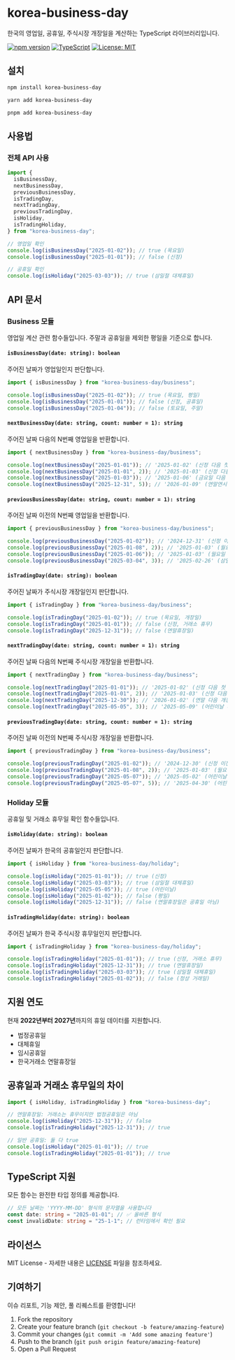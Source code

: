 # korea-business-day

한국의 영업일, 공휴일, 주식시장 개장일을 계산하는 TypeScript 라이브러리입니다.

[![npm version](https://badge.fury.io/js/korea-business-day.svg)](https://www.npmjs.com/package/korea-business-day)
[![TypeScript](https://img.shields.io/badge/TypeScript-Ready-blue.svg)](https://www.typescriptlang.org)
[![License: MIT](https://img.shields.io/badge/License-MIT-yellow.svg)](https://opensource.org/licenses/MIT)

## 설치

```bash
npm install korea-business-day
```

```bash
yarn add korea-business-day
```

```bash
pnpm add korea-business-day
```

## 사용법

### 전체 API 사용

```typescript
import {
  isBusinessDay,
  nextBusinessDay,
  previousBusinessDay,
  isTradingDay,
  nextTradingDay,
  previousTradingDay,
  isHoliday,
  isTradingHoliday,
} from "korea-business-day";

// 영업일 확인
console.log(isBusinessDay("2025-01-02")); // true (목요일)
console.log(isBusinessDay("2025-01-01")); // false (신정)

// 공휴일 확인
console.log(isHoliday("2025-03-03")); // true (삼일절 대체휴일)
```

## API 문서

### Business 모듈

영업일 계산 관련 함수들입니다. 주말과 공휴일을 제외한 평일을 기준으로 합니다.

#### `isBusinessDay(date: string): boolean`

주어진 날짜가 영업일인지 판단합니다.

```typescript
import { isBusinessDay } from "korea-business-day/business";

console.log(isBusinessDay("2025-01-02")); // true (목요일, 평일)
console.log(isBusinessDay("2025-01-01")); // false (신정, 공휴일)
console.log(isBusinessDay("2025-01-04")); // false (토요일, 주말)
```

#### `nextBusinessDay(date: string, count: number = 1): string`

주어진 날짜 다음의 N번째 영업일을 반환합니다.

```typescript
import { nextBusinessDay } from "korea-business-day/business";

console.log(nextBusinessDay("2025-01-01")); // '2025-01-02' (신정 다음 첫 번째 영업일)
console.log(nextBusinessDay("2025-01-01", 2)); // '2025-01-03' (신정 다음 두 번째 영업일)
console.log(nextBusinessDay("2025-01-03")); // '2025-01-06' (금요일 다음 영업일은 월요일)
console.log(nextBusinessDay("2025-12-31", 5)); // '2026-01-09' (연말연시 다음 다섯 번째 영업일)
```

#### `previousBusinessDay(date: string, count: number = 1): string`

주어진 날짜 이전의 N번째 영업일을 반환합니다.

```typescript
import { previousBusinessDay } from "korea-business-day/business";

console.log(previousBusinessDay("2025-01-02")); // '2024-12-31' (신정 이전 첫 번째 영업일)
console.log(previousBusinessDay("2025-01-08", 2)); // '2025-01-03' (월요일 이전 두 번째 영업일)
console.log(previousBusinessDay("2025-01-06")); // '2025-01-03' (월요일 이전 영업일은 금요일)
console.log(previousBusinessDay("2025-03-04", 3)); // '2025-02-26' (삼일절 대체휴일 이전 세 번째 영업일)
```

#### `isTradingDay(date: string): boolean`

주어진 날짜가 주식시장 개장일인지 판단합니다.

```typescript
import { isTradingDay } from "korea-business-day/business";

console.log(isTradingDay("2025-01-02")); // true (목요일, 개장일)
console.log(isTradingDay("2025-01-01")); // false (신정, 거래소 휴무)
console.log(isTradingDay("2025-12-31")); // false (연말휴장일)
```

#### `nextTradingDay(date: string, count: number = 1): string`

주어진 날짜 다음의 N번째 주식시장 개장일을 반환합니다.

```typescript
import { nextTradingDay } from "korea-business-day/business";

console.log(nextTradingDay("2025-01-01")); // '2025-01-02' (신정 다음 첫 번째 개장일)
console.log(nextTradingDay("2025-01-01", 2)); // '2025-01-03' (신정 다음 두 번째 개장일)
console.log(nextTradingDay("2025-12-30")); // '2026-01-02' (연말 다음 개장일)
console.log(nextTradingDay("2025-05-05", 3)); // '2025-05-09' (어린이날 다음 세 번째 개장일)
```

#### `previousTradingDay(date: string, count: number = 1): string`

주어진 날짜 이전의 N번째 주식시장 개장일을 반환합니다.

```typescript
import { previousTradingDay } from "korea-business-day/business";

console.log(previousTradingDay("2025-01-02")); // '2024-12-30' (신정 이전 첫 번째 개장일)
console.log(previousTradingDay("2025-01-08", 2)); // '2025-01-03' (월요일 이전 두 번째 개장일)
console.log(previousTradingDay("2025-05-07")); // '2025-05-02' (어린이날 연휴 이전 개장일)
console.log(previousTradingDay("2025-05-07", 5)); // '2025-04-30' (어린이날 연휴 이전 다섯 번째 개장일)
```

### Holiday 모듈

공휴일 및 거래소 휴무일 확인 함수들입니다.

#### `isHoliday(date: string): boolean`

주어진 날짜가 한국의 공휴일인지 판단합니다.

```typescript
import { isHoliday } from "korea-business-day/holiday";

console.log(isHoliday("2025-01-01")); // true (신정)
console.log(isHoliday("2025-03-03")); // true (삼일절 대체휴일)
console.log(isHoliday("2025-05-05")); // true (어린이날)
console.log(isHoliday("2025-01-02")); // false (평일)
console.log(isHoliday("2025-12-31")); // false (연말휴장일은 공휴일 아님)
```

#### `isTradingHoliday(date: string): boolean`

주어진 날짜가 한국 주식시장 휴무일인지 판단합니다.

```typescript
import { isTradingHoliday } from "korea-business-day/holiday";

console.log(isTradingHoliday("2025-01-01")); // true (신정, 거래소 휴무)
console.log(isTradingHoliday("2025-12-31")); // true (연말휴장일)
console.log(isTradingHoliday("2025-03-03")); // true (삼일절 대체휴일)
console.log(isTradingHoliday("2025-01-02")); // false (정상 거래일)
```

## 지원 연도

현재 **2022년부터 2027년**까지의 휴일 데이터를 지원합니다.

- 법정공휴일
- 대체휴일
- 임시공휴일
- 한국거래소 연말휴장일

## 공휴일과 거래소 휴무일의 차이

```typescript
import { isHoliday, isTradingHoliday } from "korea-business-day";

// 연말휴장일: 거래소는 휴무이지만 법정공휴일은 아님
console.log(isHoliday("2025-12-31")); // false
console.log(isTradingHoliday("2025-12-31")); // true

// 일반 공휴일: 둘 다 true
console.log(isHoliday("2025-01-01")); // true
console.log(isTradingHoliday("2025-01-01")); // true
```

## TypeScript 지원

모든 함수는 완전한 타입 정의를 제공합니다.

```typescript
// 모든 날짜는 'YYYY-MM-DD' 형식의 문자열을 사용합니다
const date: string = "2025-01-01"; // ✅ 올바른 형식
const invalidDate: string = "25-1-1"; // 런타임에서 확인 필요
```

## 라이선스

MIT License - 자세한 내용은 [LICENSE](LICENSE) 파일을 참조하세요.

## 기여하기

이슈 리포트, 기능 제안, 풀 리퀘스트를 환영합니다!

1. Fork the repository
2. Create your feature branch (`git checkout -b feature/amazing-feature`)
3. Commit your changes (`git commit -m 'Add some amazing feature'`)
4. Push to the branch (`git push origin feature/amazing-feature`)
5. Open a Pull Request
